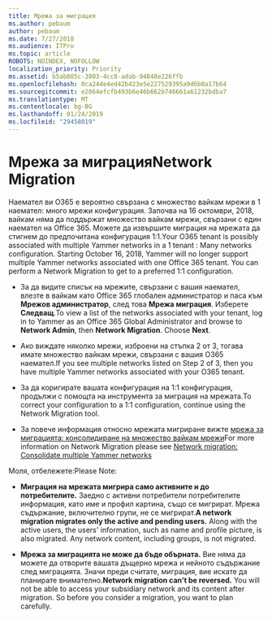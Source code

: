 ```yaml
---
title: Мрежа за миграция
ms.author: pebaum
author: pebaum
ms.date: 7/27/2018
ms.audience: ITPro
ms.topic: article
ROBOTS: NOINDEX, NOFOLLOW
localization_priority: Priority
ms.assetid: b5ab885c-3803-4cc8-adab-94848e226ffb
ms.openlocfilehash: 0ca24de4ed42b423e5e227529395a9d6b0a17b64
ms.sourcegitcommit: e2864efcfb493b6e46b662b746661a61232bdba7
ms.translationtype: MT
ms.contentlocale: bg-BG
ms.lasthandoff: 01/24/2019
ms.locfileid: "29458019"
---
```

# <a name="network-migration"></a><span data-ttu-id="cf3e3-102">Мрежа за миграция</span><span class="sxs-lookup"><span data-stu-id="cf3e3-102">Network Migration</span></span>

<span data-ttu-id="cf3e3-p101">Наемател ви O365 е вероятно свързана с множество вайкам мрежи в 1 наемател: много мрежи конфигурация. Започва на 16 октомври, 2018, вайкам няма да поддържат множество вайкам мрежи, свързани с един наемател на Office 365. Можете да извършите миграция на мрежата да стигнем до предпочитана конфигурация 1:1.</span><span class="sxs-lookup"><span data-stu-id="cf3e3-p101">Your O365 tenant is possibly associated with multiple Yammer networks in a 1 tenant : Many networks configuration. Starting October 16, 2018, Yammer will no longer support multiple Yammer networks associated with one Office 365 tenant. You can perform a Network Migration to get to a preferred 1:1 configuration.</span></span>
  
- <span data-ttu-id="cf3e3-p102">За да видите списък на мрежите, свързани с вашия наемател, влезте в вайкам като Office 365 глобален администратор и паса към **Мрежов администратор**, след това **Мрежа миграция**. Изберете **Следващ**.</span><span class="sxs-lookup"><span data-stu-id="cf3e3-p102">To view a list of the networks associated with your tenant, log in to Yammer as an Office 365 Global Administrator and browse to **Network Admin**, then **Network Migration**. Choose **Next**.</span></span>
    
- <span data-ttu-id="cf3e3-108">Ако виждате няколко мрежи, изброени на стъпка 2 от 3, тогава имате множество вайкам мрежи, свързани с вашия O365 наемател.</span><span class="sxs-lookup"><span data-stu-id="cf3e3-108">If you see multiple networks listed on Step 2 of 3, then you have multiple Yammer networks associated with your O365 tenant.</span></span>
    
- <span data-ttu-id="cf3e3-109">За да коригирате вашата конфигурация на 1:1 конфигурация, продължи с помощта на инструмента за миграция на мрежата.</span><span class="sxs-lookup"><span data-stu-id="cf3e3-109">To correct your configuration to a 1:1 configuration, continue using the Network Migration tool.</span></span>
    
- <span data-ttu-id="cf3e3-110">За повече информация относно мрежата мигриране вижте [мрежа за миграцията: консолидиране на множество вайкам мрежи](https://support.office.com/article/a22c1b20-9231-4ce2-a916-392b1056d002)</span><span class="sxs-lookup"><span data-stu-id="cf3e3-110">For more information on Network Migration please see [Network migration: Consolidate multiple Yammer networks](https://support.office.com/article/a22c1b20-9231-4ce2-a916-392b1056d002)</span></span>
    
<span data-ttu-id="cf3e3-111">Моля, отбележете:</span><span class="sxs-lookup"><span data-stu-id="cf3e3-111">Please Note:</span></span>
  
- <span data-ttu-id="cf3e3-p103">**Миграция на мрежата мигрира само активните и до потребителите.** Заедно с активни потребители потребителите информация, като име и профил картина, също се мигрират. Мрежа съдържание, включително групи, не се мигрират.</span><span class="sxs-lookup"><span data-stu-id="cf3e3-p103">**A network migration migrates only the active and pending users.** Along with the active users, the users' information, such as name and profile picture, is also migrated. Any network content, including groups, is not migrated.</span></span> 
    
- <span data-ttu-id="cf3e3-p104">**Мрежа за миграцията не може да бъде обърната.** Вие няма да можете да отворите вашата дъщерно мрежа и нейното съдържание след миграцията. Значи преди считате, миграция, вие искате да планирате внимателно.</span><span class="sxs-lookup"><span data-stu-id="cf3e3-p104">**Network migration can't be reversed.** You will not be able to access your subsidiary network and its content after migration. So before you consider a migration, you want to plan carefully.</span></span> 
    

